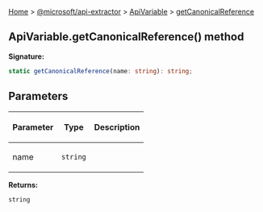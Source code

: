[Home](./index) &gt; [@microsoft/api-extractor](./api-extractor.md) &gt; [ApiVariable](./api-extractor.apivariable.md) &gt; [getCanonicalReference](./api-extractor.apivariable.getcanonicalreference.md)

## ApiVariable.getCanonicalReference() method

<b>Signature:</b>

```typescript
static getCanonicalReference(name: string): string;
```

## Parameters

|  <p>Parameter</p> | <p>Type</p> | <p>Description</p> |
|  --- | --- | --- |
|  <p>name</p> | <p>`string`</p> |  |

<b>Returns:</b>

`string`

